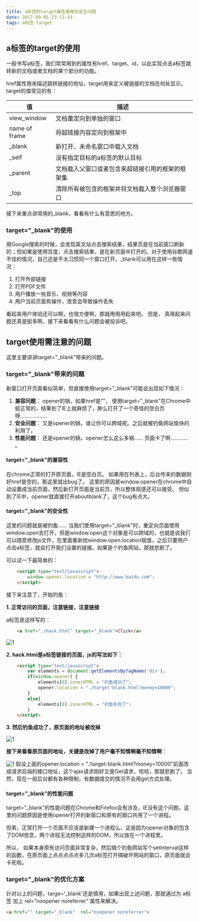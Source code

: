 ```yaml
---
title: a标签的target属性使用及安全问题
date: 2017-09-05 23:11:43
tags: a标签 target
---
```


## a标签的target的使用

一般书写a标签，我们常常用到的属性有href、target、id，以此实现点击a标签跳转新的文档或者文档的某个部分的功能。 

href属性用来描述跳转链接的地址，target用来定义被链接的文档在何处显示。target的值常见的有：
	
  值 | 描述
------|----
 view_window  | 文档重定向到单独的窗口
 name of frame   | <frameset>将超链接内容定向到框架中
 _blank | 新打开、未命名窗口中载入文档
 _self  | 没有指定目标的a标签的默认目标
 _parent  | 文档载入父窗口或者包含来超链接引用的框架的框架集
 _top  | 清除所有被包含的框架并将文档载入整个浏览器窗口
 
 
 接下来重点讲常用的_blank，看看有什么有意思的地方。
 
### target="_blank"的使用
用Google搜索的时候，会发现英文站点击搜索结果，结果页是在当前窗口刷新的；但如果是使用百度，点击搜索结果，是在新页面中打开的。对于使用谷歌网速不佳的情况，自己还是不太习惯同一个窗口打开。_blank可以用在这样一些情况：

1. 打开外部链接
2. 打开PDF文件
3. 用户播放一些音乐、视频等内容
4. 用户当前页面有操作，改变会导致操作丢失

看起来用户体验还可以啊，也很方便啊，那就用用用起来吧。 但是， 真用起来问题还真是挺多啊，接下来看看有什么问题会被投诉吧。



## target使用需注意的问题

这里主要讲讲target="_blank"带来的问题。

### target="_blank"带来的问题

新窗口打开页面看似简单，但直接使用target="_blank"可能会出现如下情况： 

1. **兼容问题**： opener的锅，如果href是“”， 使用target="_blank"在Chrome中挺正常的，结果到了IE上就麻烦了，肿么打开了一个奇怪的空白页呀………………
2. **安全问题**： 又是opener的锅，谁让你可以跨域呢。之后就被钓鱼网站愉快的利用了。
2. **性能问题**： 还是opener的锅，opener怎么这么多锅…… 页面卡了啊………… 。


#### target="_blank"的兼容性

在chrome正常的打开原页面，IE是空白页。 如果用在列表上，后台传来的数据刚好href是空的，那这里就出bug了。
这里的原因是window.opener在chrome中自动设置成当前页面，然后新打开页面是当前页，所以整体观感还可以接受。 但似到了IE中，opener就直接打开aboutblank了，这个bug有点大。

#### target="_blank"的安全性

这里的问题就是被钓鱼……
当我们使用target="_blank"时，重定向页面使用window.open去打开，但是window.open这个对象是可以跨域的，也就是说我们可以随意修改js文件，在里面重新给window.open.location赋值，之后只要用户点击a标签，就会打开我们设置的链接。如果是个钓鱼网站，那就悲剧了。

可以试一下最简单的：

```html
	<script type="text/javascript">
		window.opener.location = "http://www.baidu.com";
	</script>
```

接下来注意了，开始钓鱼：

**1. 正常访问的页面，注意链接，注意链接**

a标签是这样写的：

```html
	<a href="./hack.html" target="_blank">Click</a>
```

![1](../../../../img/a-标签的target属性使用及注意问题/1.png)

**2. hack.html是a标签链接的页面，js的写法如下：**

```html
	<script type="text/javascript">
		var elements = document.getElementsByTagName('div');
		if(window.opener) {
			elements[0].innerHTML = "钓鱼成功了";
			opener.location = "./target-blank.html?money=10000";
		}
		else{
			elements[0].innerHTML = "钓鱼失败了";
		}
	</script>
```

**3. 然后钓鱼成功了，原页面的地址被改掉**

![1](../../../../img/a-标签的target属性使用及注意问题/2.png)


**接下来看看原页面的地址，关键是改掉了用户毫不知情啊毫不知情啊**：

![1](../../../../img/a-标签的target属性使用及注意问题/3.png)
假设上面的opener.location = "./target-blank.html?money=10000"前面改成请求后端的接口地址，这个ajax请求刚好又是Get请求，哈哈，那就悲剧了。 当然，现在一般后台都有各种限制，有数据提交的情况不会用get方式处理。

#### target="_blank"的性能问题

target="_blank"的性能问题在Chrome和Firefox会有涉及，IE没有这个问题。这里的问题原因是使用opener打开的新窗口和原有的窗口共用了一个进程。

但素，正常打开一个页面不应该是新建一个进程么，这是因为opener对象的包含了DOM信息，两个进程无法控制这样的DOM，所以放在一个进程里。

所以， 如果本身原有访问页面非常复杂，然后搞个钓鱼网站写个setInterval这样的函数，在原页面上点点点点点多几次a标签打开搞破坏网站的窗口，原页面就会卡死啦。

### target="_blank"的优化方案

针对以上的问题，targe='_blank'还是慎用，如果出现上述问题，那就通过为 a标签 加上 rel=”noopener noreferrer” 属性来解决。

```html
<a href="" target="_blank"  rel="noopener noreferrer">
```









